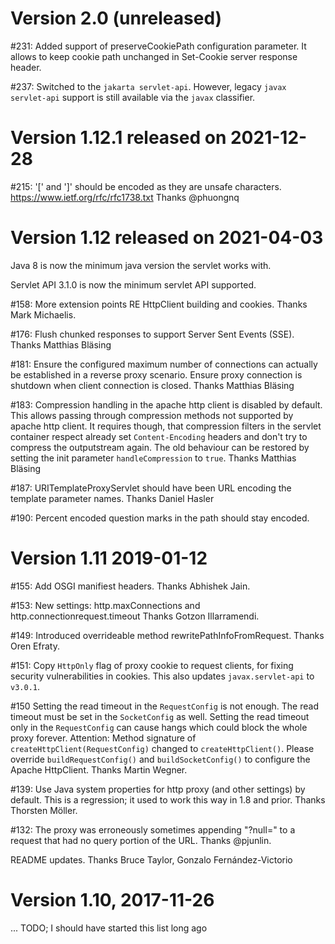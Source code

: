 # Version 2.0 (unreleased)

\#231: Added support of preserveCookiePath configuration parameter. It allows to keep cookie path unchanged in Set-Cookie server response header.

\#237: Switched to the `jakarta servlet-api`.  However, legacy `javax servlet-api` support is still available via the `javax` classifier.

# Version 1.12.1 released on 2021-12-28

\#215: '[' and ']' should be encoded as they are unsafe characters. https://www.ietf.org/rfc/rfc1738.txt
Thanks @phuongnq

# Version 1.12 released on 2021-04-03

Java 8 is now the minimum java version the servlet works with.

Servlet API 3.1.0 is now the minimum servlet API supported.

\#158: More extension points RE HttpClient building and cookies.
Thanks Mark Michaelis.

\#176: Flush chunked responses to support Server Sent Events (SSE).
Thanks Matthias Bläsing

\#181: Ensure the configured maximum number of connections can actually be
established in a reverse proxy scenario. Ensure proxy connection is shutdown
when client connection is closed.
Thanks Matthias Bläsing

\#183: Compression handling in the apache http client is disabled by default.
This allows passing through compression methods not supported by apache http
client. It requires though, that compression filters in the servlet container
respect already set `Content-Encoding` headers and don't try to compress the
outputstream again. The old behaviour can be restored by setting the init
parameter `handleCompression` to `true`.
Thanks Matthias Bläsing

\#187: URITemplateProxyServlet should have been URL encoding the template parameter names.
Thanks Daniel Hasler

\#190: Percent encoded question marks in the path should stay encoded.

# Version 1.11 2019-01-12

\#155: Add OSGI manifiest headers.
Thanks Abhishek Jain.

\#153: New settings: http.maxConnections and http.connectionrequest.timeout
Thanks Gotzon Illarramendi.

\#149: Introduced overrideable method rewritePathInfoFromRequest.
Thanks Oren Efraty.

\#151: Copy `HttpOnly` flag of proxy cookie to request clients, for fixing security vulnerabilities in cookies.
This also updates `javax.servlet-api` to `v3.0.1`.

\#150 Setting the read timeout in the `RequestConfig` is not enough.
The read timeout must be set in the `SocketConfig` as well.
Setting the read timeout only in the `RequestConfig` can cause hangs which could
block the whole proxy forever.
Attention: Method signature of `createHttpClient(RequestConfig)` changed to
`createHttpClient()`.
Please override `buildRequestConfig()` and `buildSocketConfig()` to configure the
Apache HttpClient.
Thanks Martin Wegner.

\#139: Use Java system properties for http proxy (and other settings) by default.
This is a regression; it used to work this way in 1.8 and prior.
Thanks Thorsten Möller.

\#132: The proxy was erroneously sometimes appending "?null=" to a
request that had no query portion of the URL.
Thanks @pjunlin.

README updates.  Thanks Bruce Taylor, Gonzalo Fernández-Victorio

# Version 1.10, 2017-11-26

... TODO; I should have started this list long ago
